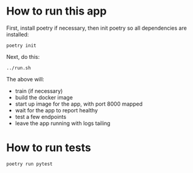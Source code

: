 # How to run this app

First, install poetry if necessary, then init poetry so all dependencies are installed:

```{bash}
poetry init
```
Next, do this:

```{bash}
../run.sh
```

The above will:
* train (if necessary)
* build the docker image
* start up image for the app, with port 8000 mapped
* wait for the app to report healthy
* test a few endpoints
* leave the app running with logs tailing

# How to run tests
```{bash}
poetry run pytest
```
